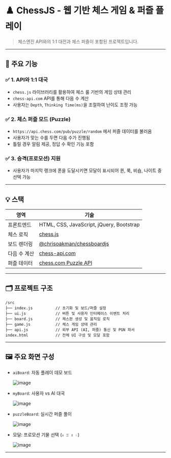 
# ♟️ ChessJS - 웹 기반 체스 게임 & 퍼즐 플레이

> 체스엔진 API와의 1:1 대전과 체스 퍼즐이 포함된 프로젝트입니다.  

---

## 🧩 주요 기능

### ✅ 1. API와 1:1 대국

- `chess.js` 라이브러리를 활용하여 체스 룰 기반의 게임 상태 관리
- `chess-api.com` API를 통해 다음 수 계산
- 사용자는 `Depth`, `Thinking Time(ms)`을 조절하여 난이도 조정 가능

### ✅ 2. 체스 퍼즐 모드 (Puzzle)

- `https://api.chess.com/pub/puzzle/random` 에서 퍼즐 데이터를 불러옴
- 사용자가 맞는 수를 두면 다음 수가 진행됨
- 틀릴 경우 알림 제공, 정답 수 확인 기능 포함

### ✅ 3. 승격(프로모션) 지원

- 사용자가 마지막 랭크에 폰을 도달시키면 모달이 표시되어 퀸, 룩, 비숍, 나이트 중 선택 가능

---

## 💡 스택

| 영역         | 기술 |
|--------------|------|
| 프론트엔드   | HTML, CSS, JavaScript, jQuery, Bootstrap |
| 체스 로직    | [chess.js](https://github.com/jhlywa/chess.js) |
| 보드 렌더링  | [@chrisoakman/chessboardjs](https://www.npmjs.com/package/@chrisoakman/chessboardjs) |
| 다음 수 계산      | [chess-api.com](https://chess-api.com/) |
| 퍼즐 데이터  | [chess.com Puzzle API](https://api.chess.com/pub/puzzle/random) |

---

## 🗂 프로젝트 구조

```
/src
├── index.js          // 초기화 및 보드/퍼즐 설정
├── ui.js             // 버튼 및 사용자 인터페이스 이벤트 처리
├── board.js          // 체스판 생성 및 움직임 로직
├── game.js           // 체스 게임 상태 관리
├── api.js            // 외부 API (AI, 퍼즐) 통신 및 PGN 파서
index.html            // 전체 UI 구성 및 모달 포함
```

---

## 🖼️ 주요 화면 구성

- `aiBoard`: 자동 플레이 데모 보드
  
  ![image](https://github.com/user-attachments/assets/90c5052a-606a-4936-8e6f-a9bddd45fd85)

- `myBoard`: 사용자 vs AI 대국

  ![image](https://github.com/user-attachments/assets/9cfa8c02-54b5-4987-93d2-f8354c2bb367)

- `puzzleBoard`: 실시간 퍼즐 풀이

  ![image](https://github.com/user-attachments/assets/33934cbb-8eec-4d80-b701-50ff92839d6f)

- 모달: 프로모션 기물 선택 (`♕ ♖ ♗ ♘`)

  ![image](https://github.com/user-attachments/assets/1dad8813-0472-42b4-a1f4-1e36dca6da77)


---
